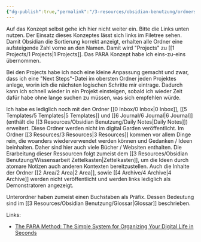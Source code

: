```yaml
---
{"dg-publish":true,"permalink":"/3-resources/obsidian-benutzung/ordnerstruktur-para/","created":"2024-11-11T09:00:02.144+01:00","updated":"2025-03-12T13:37:34.193+01:00"}
---
```



Auf das Konzept selbst gehe ich hier nicht weiter ein. Bitte die Links unten nutzen. Der Einsatz dieses Konzeptes lässt sich links im Filetree sehen. Damit Obsidian die Sortierung korrekt anzeigt, erhalten alle Ordner eine aufsteigende Zahl vorne an den Namen. Damit wird "Projects" zu [[1 Projects/1 Projects\|1 Projects]]. Das PARA Konzept habe ich eins-zu-eins übernommen.

Bei den Projects habe ich noch eine kleine Anpassung gemacht und zwar, dass ich eine "Next Steps"-Datei im obersten Ordner jeden Projektes anlege, worin ich die nächsten logischen Schritte mir eintrage. Dadurch kann ich schnell wieder in ein Projekt einsteigen, sobald ich wieder Zeit dafür habe ohne lange suchen zu müssen, was sich empfehlen würde.

Ich habe es lediglich noch mit den Ordner [[0 Inbox/0 Inbox\|0 Inbox]], [[5 Templates/5 Templates\|5 Templates]] und [[6 Journal/6 Journal\|6 Journal]] (enthält die [[3 Resources/Obsidian Benutzung/Daily Notes\|Daily Notes]]) erweitert. Diese Ordner werden nicht im digital Garden veröffentlicht.
Im Ordner [[3 Resources/3 Resources\|3 Resources]] kommen vor allem Dinge rein, die woanders wiederverwendet werden können und Gedanken / Ideen beinhalten. Daher sind hier auch viele Bücher / Websiten enthalten. Die Erarbeitung dieser Ressourcen folgt zumeist dem [[3 Resources/Obsidian Benutzung/Wissensarbeit Zettelkasten\|Zettelkasten]], um die Ideen durch atomare Notizen auch anderen Kontexten bereitzustellen. Auch die Inhalte der Ordner [[2 Area/2 Area\|2 Area]], sowie [[4 Archive/4 Archive\|4 Archive]] werden nicht veröffentlicht und werden links lediglich als Demonstratoren angezeigt.

Unterordner haben zumeist einen Buchstaben als Präfix. Dessen Bedeutung sind im [[3 Resources/Obsidian Benutzung/Glossar\|Glossar]] beschrieben.

Links:
- [The PARA Method: The Simple System for Organizing Your Digital Life in Seconds](https://fortelabs.com/blog/para/)
